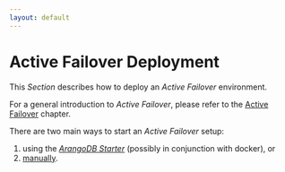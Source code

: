 ```yaml
---
layout: default
---
```

Active Failover Deployment
==========================

This _Section_ describes how to deploy an _Active Failover_ environment.

For a general introduction to _Active Failover_, please refer to the
[Active Failover](../../Architecture/DeploymentModes/ActiveFailover/README.md) chapter.

There are two main ways to start an _Active Failover_ setup:

1. using the [_ArangoDB Starter_](UsingTheStarter.md) (possibly in conjunction with
docker), or
1. [manually](ManualStart.md).